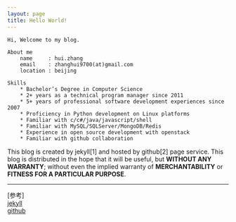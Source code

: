 ```yaml
---
layout: page
title: Hello World!
---
```


    Hi, Welcome to my blog.

    About me
        name     : hui.zhang
        email    : zhanghui9700(at)gmail.com
        location : beijing

    Skills
        * Bachelor’s Degree in Computer Science
        * 2+ years as a technical program manager since 2011
        * 5+ years of professional software development experiences since 2007
        * Proficiency in Python development on Linux platforms
        * Familiar with c/c#/java/javascript/shell
        * Familiar with MySQL/SQLServer/MongoDB/Redis
        * Experience in open source development with openstack
        * Familiar with github collaboration

This blog is created by jekyll\[1\] and hosted by github\[2\] page service.
This blog is distributed in the hope that it will be useful, but **WITHOUT ANY WARRANTY**;
without even the implied warranty of **MERCHANTABILITY** or **FITNESS FOR A PARTICULAR PURPOSE**.

---
\[参考\] <br />
[jekyll](http://jekyllrb.com/) <br />
[github](https://www.github.com)  <br />
